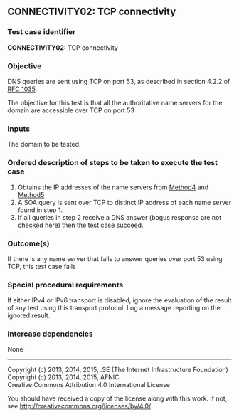 ## CONNECTIVITY02: TCP connectivity

### Test case identifier

**CONNECTIVITY02:** TCP connectivity

### Objective

DNS queries are sent using TCP on port 53, as described in section 4.2.2 of
[RFC 1035](https://tools.ietf.org/html/rfc1035).

The objective for this test is that all the authoritative name servers for
the domain are accessible over TCP on port 53

### Inputs

The domain to be tested.

### Ordered description of steps to be taken to execute the test case

1. Obtains the IP addresses of the name servers from [Method4](../Methods.md)
   and [Method5](../Methods.md)
2. A SOA query is sent over TCP to distinct IP address of each name server
   found in step 1.
3. If all queries in step 2 receive a DNS answer (bogus response are not
   checked here) then the test case succeed.

### Outcome(s)

If there is any name server that fails to answer queries over port 53 using
TCP, this test case fails

### Special procedural requirements     

If either IPv4 or IPv6 transport is disabled, ignore the evaluation of the result of any test using this transport protocol. Log a message reporting on the ignored result.

### Intercase dependencies

None

-------

Copyright (c) 2013, 2014, 2015, .SE (The Internet Infrastructure Foundation)  
Copyright (c) 2013, 2014, 2015, AFNIC  
Creative Commons Attribution 4.0 International License

You should have received a copy of the license along with this
work.  If not, see <http://creativecommons.org/licenses/by/4.0/>.
